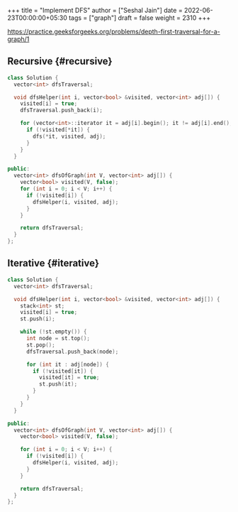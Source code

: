 +++
title = "Implement DFS"
author = ["Seshal Jain"]
date = 2022-06-23T00:00:00+05:30
tags = ["graph"]
draft = false
weight = 2310
+++

<https://practice.geeksforgeeks.org/problems/depth-first-traversal-for-a-graph/1>


## Recursive {#recursive}

```cpp
class Solution {
  vector<int> dfsTraversal;

  void dfsHelper(int i, vector<bool> &visited, vector<int> adj[]) {
    visited[i] = true;
    dfsTraversal.push_back(i);

    for (vector<int>::iterator it = adj[i].begin(); it != adj[i].end(); it++) {
      if (!visited[*it]) {
        dfs(*it, visited, adj);
      }
    }
  }

public:
  vector<int> dfsOfGraph(int V, vector<int> adj[]) {
    vector<bool> visited(V, false);
    for (int i = 0; i < V; i++) {
      if (!visited[i]) {
        dfsHelper(i, visited, adj);
      }
    }

    return dfsTraversal;
  }
};
```


## Iterative {#iterative}

```cpp
class Solution {
  vector<int> dfsTraversal;

  void dfsHelper(int i, vector<bool> &visited, vector<int> adj[]) {
    stack<int> st;
    visited[i] = true;
    st.push(i);

    while (!st.empty()) {
      int node = st.top();
      st.pop();
      dfsTraversal.push_back(node);

      for (int it : adj[node]) {
        if (!visited[it]) {
          visited[it] = true;
          st.push(it);
        }
      }
    }
  }

public:
  vector<int> dfsOfGraph(int V, vector<int> adj[]) {
    vector<bool> visited(V, false);

    for (int i = 0; i < V; i++) {
      if (!visited[i]) {
        dfsHelper(i, visited, adj);
      }
    }

    return dfsTraversal;
  }
};
```
